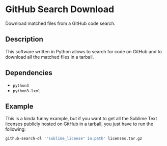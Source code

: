 GitHub Search Download
======================

Download matched files from a GitHub code search.

Description
-----------

This software written in Python allows to search for code on GitHub and
to download all the matched files in a tarball.

Dependencies
------------

- `python3`
- `python3-lxml`

Example
-------

This is a kinda funny example, but if you want to get all the Sublime Text
licenses publicly hosted on GitHub in a tarball, you just have to run the
following:

```sh
github-search-dl '"sublime_license" in:path' licenses.tar.gz
```
